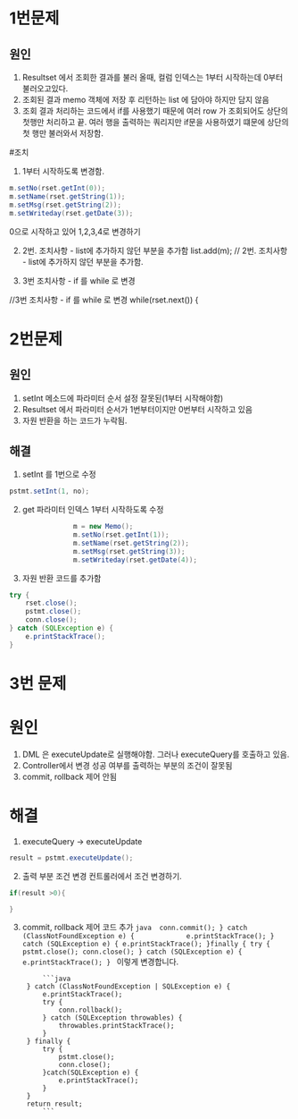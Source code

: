 # 1번문제

## 원인
1. Resultset 에서 조회한 결과를 불러 올때, 컬럼 인덱스는 1부터 시작하는데 0부터 불러오고있다.
2. 조회된 결과 memo  객체에 저장 후 리턴하는 list 에 담아야 하지만 담지 않음
3. 조회 결과 처리하는 코드에서 if를 사용했기 때문에 여러 row 가 조회되어도 상단의 첫행만 처리하고 끝.
여러 행을 출력하는 쿼리지만 if문을 사용하였기 떄문에 상단의 첫 행만 불러와서 저장함.



#조치
1. 1부터 시작하도록 변경함.

```java
m.setNo(rset.getInt(0));
m.setName(rset.getString(1));
m.setMsg(rset.getString(2));
m.setWriteday(rset.getDate(3));	
````
0으로 시작하고 있어 1,2,3,4로 변경하기

2.  2번. 조치사항 - list에 추가하지 않던 부분을 추가함
list.add(m); // 2번. 조치사항 - list에 추가하지 않던 부분을 추가함.

3. 3번 조치사항 - if 를 while 로 변경


//3번 조치사항 - if 를 while 로 변경
			while(rset.next()) {


# 2번문제

## 원인
1. setInt 메소드에 파라미터 순서 설정 잘못된(1부터 시작해야함)
2. Resultset 에서 파라미터 순서가 1번부터이지만 0번부터 시작하고 있음
3. 자원 반환을 하는 코드가 누락됨.

## 해결

1. setInt 를 1번으로 수정 
```java
pstmt.setInt(1, no);
```

2. get 파라미터 인덱스 1부터 시작하도록 수정

```java
                m = new Memo();
				m.setNo(rset.getInt(1));
				m.setName(rset.getString(2));
				m.setMsg(rset.getString(3));
				m.setWriteday(rset.getDate(4));	
```

3. 자원 반환 코드를 추가함

```java
try {
    rset.close();
    pstmt.close();
    conn.close();
} catch (SQLException e) {
    e.printStackTrace();
}
```

# 3번 문제
# 원인

1. DML 은 executeUpdate로 실행해야함. 그러나 executeQuery를 호출하고 있음.
2. Controller에서 변경 성공 여부를 출력하는 부분의 조건이 잘못됨
3. commit, rollback 제어 안됨


# 해결
1. executeQuery -> executeUpdate
```java
result = pstmt.executeUpdate();
```

2. 출력 부분 조건 변경
컨트롤러에서 조건 변경하기.
```java
if(result >0){

}
```
3. commit, rollback 제어 코드 추가
		```java	
            conn.commit();
		} catch (ClassNotFoundException e) {			
			e.printStackTrace();
		} catch (SQLException e) {
			e.printStackTrace();
		}finally {
			try {				
				pstmt.close();
				conn.close();
			} catch (SQLException e) {
				e.printStackTrace();
			}
            ```
 이렇게 변경합니다.
            
            ```java
        } catch (ClassNotFoundException | SQLException e) {			
			e.printStackTrace();
			try {	
				conn.rollback();
			} catch (SQLException throwables) {
				throwables.printStackTrace();
			}
		} finally {
			try {				
				pstmt.close();
				conn.close();
			}catch(SQLException e) {
				e.printStackTrace();
			}
		}
		return result;
            ```